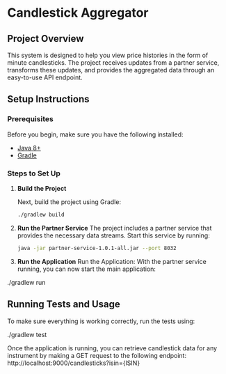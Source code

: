 # Candlestick Aggregator

## Project Overview

This system is designed to help you view price histories in the form of minute candlesticks. The project receives updates from a partner service, transforms these updates, and provides the aggregated data through an easy-to-use API endpoint.

## Setup Instructions

### Prerequisites

Before you begin, make sure you have the following installed:

- [Java 8+](https://www.oracle.com/java/technologies/javase-jdk8-downloads.html)
- [Gradle](https://gradle.org/install/)

### Steps to Set Up

1. **Build the Project**

   Next, build the project using Gradle:

   ```bash
   ./gradlew build

   ```

2. **Run the Partner Service**
   The project includes a partner service that provides the necessary data streams. Start this service by running:

   ```bash
   java -jar partner-service-1.0.1-all.jar --port 8032

   ```

3. **Run the Application**
   Run the Application:
   With the partner service running, you can now start the main application:

./gradlew run

## Running Tests and Usage

To make sure everything is working correctly, run the tests using:

./gradlew test

Once the application is running, you can retrieve candlestick data for any instrument by making a GET request to the following endpoint: http://localhost:9000/candlesticks?isin={ISIN}
